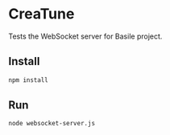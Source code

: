 # CreaTune

Tests the WebSocket server for Basile project.

## Install

```bash
npm install

```

## Run

```bash
node websocket-server.js

```
